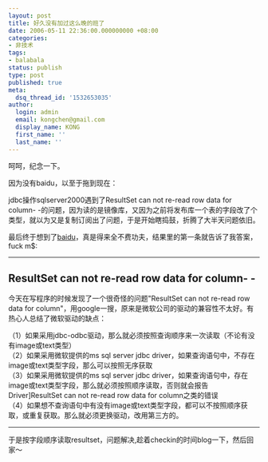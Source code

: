 ```yaml
---
layout: post
title: 好久没有加过这么晚的班了
date: 2006-05-11 22:36:00.000000000 +08:00
categories:
- 非技术
tags:
- balabala
status: publish
type: post
published: true
meta:
  dsq_thread_id: '1532653035'
author:
  login: admin
  email: kongchen@gmail.com
  display_name: KONG
  first_name: ''
  last_name: ''
---
```

呵呵，纪念一下。

因为没有baidu，以至于拖到现在：

jdbc操作sqlserver2000遇到了ResultSet can not re-read row data for column- -的问题，因为读的是镜像库，又因为之前将发布库一个表的字段改了个类型，就以为又是复制订阅出了问题，于是开始瞎捣鼓，折腾了大半天问题依旧。

最后终于想到了[baidu][0]，真是得来全不费功夫，结果里的第一条就告诉了我答案，fuck m$:

---

## ResultSet can not re-read row data for column- -

今天在写程序的时候发现了一个很奇怪的问题"ResultSet can not re-read row data for column"，用google一搜，原来是微软公司的驱动的兼容性不太好。有热心人总结了微软驱动的缺点：

（1）如果采用jdbc-odbc驱动，那么就必须按照查询顺序来一次读取（不论有没有image或text类型）  
（2）如果采用微软提供的ms sql server jdbc driver，如果查询语句中，不存在image或text类型字段，那么可以按照无序获取  
（3）如果采用微软提供的ms sql server jdbc driver，如果查询语句中，存在image或text类型字段，那么就必须按照顺序读取，否则就会报告Driver\]ResultSet can not re-read row data for column之类的错误  
（4）如果想不查询语句中有没有image或text类型字段，都可以不按照顺序获取，或重复获取。那么就必须更换驱动，改用第三方的。

---

于是按字段顺序读取resultset，问题解决,趁着checkin的时间blog一下，然后回家～

[0]: http://www.baidu.com/baidu?word=ResultSet+can+not+re-read+row+data+for+column&tn=myie2dg